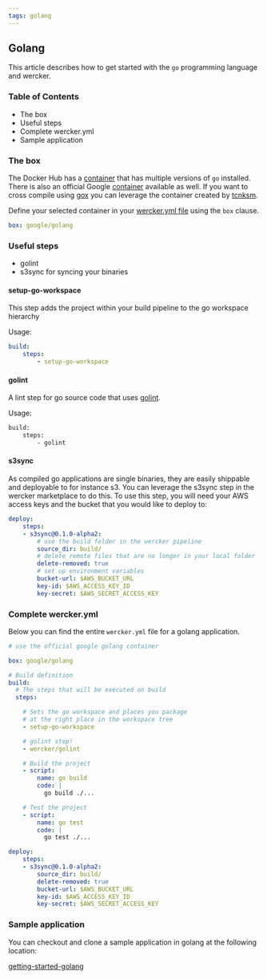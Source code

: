 ```yaml
---
tags: golang
---
```


## Golang

This article describes how to get started with the `go` programming
language and wercker.

### Table of Contents

* The box
* Useful steps
* Complete wercker.yml
* Sample application

### The box

The Docker Hub has a
[container](https://registry.hub.docker.com/_/golang/) that has multiple versions of `go`
installed. There is also an official Google
[container](https://registry.hub.docker.com/u/google/golang/) available
as well. If you want to cross compile using
[gox](https://github.com/mitchellh/gox) you can leverage the container created by
[tcnksm](https://registry.hub.docker.com/u/tcnksm/gox/).

Define your selected container in your [wercker.yml
file](/learn/wercker-yml/01_introduction.html) using the `box` clause.

```yaml
box: google/golang
```

### Useful steps

* golint
* s3sync for syncing your binaries

#### setup-go-workspace

This step adds the project within your build pipeline to the go
workspace hierarchy

Usage:

```yaml
build:
    steps:
        - setup-go-workspace
```

#### golint

A lint step for go source code that uses
[golint](https://github.com/golang/lint).

Usage:

```sh
build:
    steps:
        - golint
```

#### s3sync

As compiled go applications are single binaries, they are easily
shippable and deployable to for instance s3. You can leverage the
s3sync step in the wercker marketplace to do this. To use this step,
you will need your AWS access keys and the bucket that you would like to deploy to:

```yaml
deploy:
    steps:
    - s3sync@0.1.0-alpha2:
        # use the build folder in the wercker pipeline
        source_dir: build/
        # delete remote files that are no longer in your local folder
        delete-removed: true
        # set up environment variables
        bucket-url: $AWS_BUCKET_URL
        key-id: $AWS_ACCESS_KEY_ID
        key-secret: $AWS_SECRET_ACCESS_KEY
```

### Complete wercker.yml

Below you can find the entire `wercker.yml` file for a golang application.

```yaml
# use the official google golang container

box: google/golang

# Build definition
build:
  # The steps that will be executed on build
  steps:

    # Sets the go workspace and places you package
    # at the right place in the workspace tree
    - setup-go-workspace

    # golint step!
    - wercker/golint

    # Build the project
    - script:
        name: go build
        code: |
          go build ./...

    # Test the project
    - script:
        name: go test
        code: |
          go test ./...

deploy:
    steps:
    - s3sync@0.1.0-alpha2:
        source_dir: build/
        delete-removed: true
        bucket-url: $AWS_BUCKET_URL
        key-id: $AWS_ACCESS_KEY_ID
        key-secret: $AWS_SECRET_ACCESS_KEY
```

### Sample application

You can checkout and clone a sample application in golang at the
following location:

[getting-started-golang](http://github.com/wercker/gettingstarted-golang)
